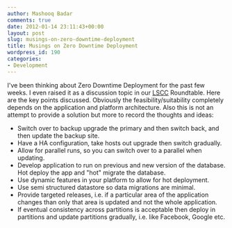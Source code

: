 ```yaml
---
author: Mashooq Badar
comments: true
date: 2012-01-14 23:11:43+00:00
layout: post
slug: musings-on-zero-downtime-deployment
title: Musings on Zero Downtime Deployment
wordpress_id: 190
categories:
- Development
---
```


I've been thinking about Zero Downtime Deployment for the past few weeks. I even raised it as a discussion topic in our [LSCC](http://www.meetup.com/london-software-craftsmanship/) Roundtable. Here are the key points discussed. Obviously the feasibility/suitability completely depends on the application and platform architecture. Also this is not an attempt to provide a solution but more to record the thoughts and ideas:

  * Switch over to backup upgrade the primary and then switch back, and then update the backup site.
  * Have a HA configuration, take hosts out upgrade then switch gradually.
  * Allow for parallel runs, so you can switch over to a parallel when updating.
  * Develop application to run on previous and new version of the database. Hot deploy the app and "hot" migrate the database.
  * Use dynamic features in your platform to allow for hot deployment.
  * Use semi structured datastore so data migrations are minimal.
  * Provide targeted releases, i.e. if a particular area of the application changes than only that area is updated and not the whole application.
  * If eventual consistency across partitions is acceptable then deploy in partitions and update partitions gradually, i.e. like Facebook, Google etc.



